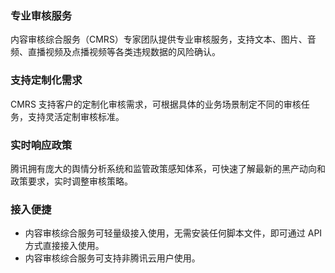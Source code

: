 ### 专业审核服务
内容审核综合服务（CMRS）专家团队提供专业审核服务，支持文本、图片、音频、直播视频及点播视频等各类违规数据的风险确认。

### 支持定制化需求
CMRS 支持客户的定制化审核需求，可根据具体的业务场景制定不同的审核任务，支持灵活定制审核标准。

### 实时响应政策
腾讯拥有庞大的舆情分析系统和监管政策感知体系，可快速了解最新的黑产动向和政策要求，实时调整审核策略。

### 接入便捷
- 内容审核综合服务可轻量级接入使用，无需安装任何脚本文件，即可通过 API 方式直接接入使用。
- 内容审核综合服务可支持非腾讯云用户使用。
